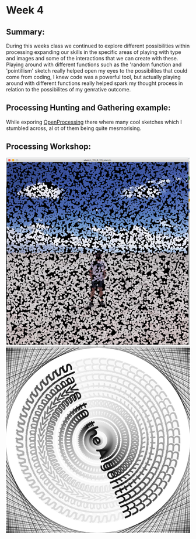 # Week 4 

## Summary:
During this weeks class we continued to explore different possibilities within processing expanding our skills in the specific areas of playing with type and images and some of the interactions that we can create with these. Playing around with different functions such as the 'random function and 'pointillism' sketch really helped open my eyes to the possibilites that could come from coding, I knew code was a powerful tool, but actually playing around with different functions really helped spark my thought process in relation to the possibilites of my genrative outcome. 

## Processing Hunting and Gathering example:
While exporing [OpenProcessing](https://www.openprocessing.org/ "OpenProcessing") there where many cool sketches which I stumbled across, al ot of them being quite mesmorising.



## Processing Workshop:
![](Week4_2.png)
![](Week4_1.png)
